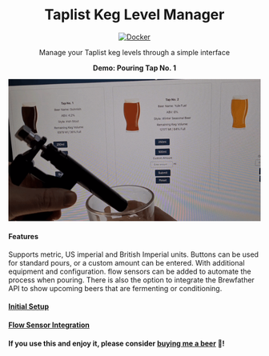 <h1 align="center">
  <strong>Taplist Keg Level Manager</strong>
</h1>

<p align="center">
  <a href="https://hub.docker.com/r/joehannis/taplist-keg-level-manager">
    <img src="https://img.shields.io/badge/-Docker-2496ED?style=for-the-badge&logo=docker&logoColor=white" width="150" height="50" alt="Docker">
  </a>
</p>

<p align="center">
  Manage your Taplist keg levels through a simple interface
</p>

<p align="center">
  <strong>Demo: Pouring Tap No. 1</strong>
</p>

![](./images/pour.gif)

#### Features

Supports metric, US imperial and British Imperial units. Buttons can be used for standard pours, or a custom amount can be entered. With additional equipment and configuration. flow sensors can be added to automate the process when pouring. There is also the option to integrate the Brewfather API to show upcoming beers that are fermenting or conditioning.

#### [Initial Setup](https://github.com/joehannis/taplist-keg-level-manager/wiki/Initial-Setup)

#### [Flow Sensor Integration](https://github.com/joehannis/taplist-keg-level-manager/wiki/Flow-Sensor-Integaration)

#### If you use this and enjoy it, please consider [buying me a beer](https://www.buymeacoffee.com/joehannisjp) 🍺!

